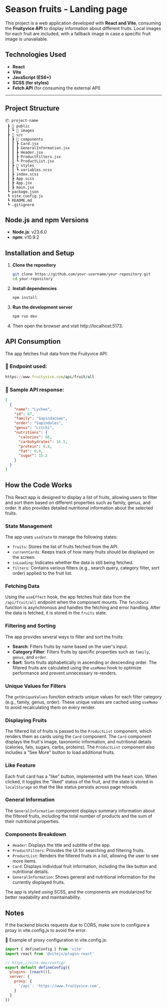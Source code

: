 # Season fruits - Landing page

This project is a web application developed with **React and Vite**, consuming the **Fruityvice API** to display information about different fruits. Local images for each fruit are included, with a fallback image in case a specific fruit image is unavailable.  


## Technologies Used  

- **React**  
- **Vite**  
- **JavaScript (ES6+)**  
- **SCSS (for styles)**  
- **Fetch API** (for consuming the external API)  

---

## Project Structure  

```plaintext
📦 project-name
 ┣ 📂 public
 ┃ ┗ 📂 images
 ┣ 📂 src
 ┃ ┣ 📂 components
 ┃ ┃ ┣ Card.jsx
 ┃ ┃ ┣ GeneralInformation.jsx
 ┃ ┃ ┣ Header.jsx
 ┃ ┃ ┣ ProductFilters.jsx
 ┃ ┃ ┗ ProductList.jsx
 ┃ ┣ 📂 styles
 ┃ ┃ ┗ variables.scss 
 ┃ ┣ index.scss
 ┃ ┣ App.scss
 ┃ ┣ App.jsx
 ┃ ┣ main.jsx
 ┗ package.json
 ┗ vite.config.js
 ┗ README.md
 ┗ .gitignore
```
## Node.js and npm Versions

- **Node.js**: v23.6.0
- **npm**: v10.9.2

## Installation and Setup

1. **Clone the repository**  
   ```sh
   git clone https://github.com/your-username/your-repository.git
   cd your-repository
    ```
2. **Install dependencies**  
   ```sh
   npm install
    ```
3. **Run the development server**  
   ```sh
   npm run dev
    ```
4. Then open the browser and visit http://localhost:5173.

## API Consumption

The app fetches fruit data from the Fruityvice API:

### 📌 Endpoint used:
```ruby
https://www.fruityvice.com/api/fruit/all
```
### 📌 Sample API response:
```json
[
  {
    "name": "Lychee",
    "id": 67,
    "family": "Sapindaceae",
    "order": "Sapindales",
    "genus": "Litchi",
    "nutritions": {
      "calories": 66,
      "carbohydrates": 16.5,
      "protein": 0.8,
      "fat": 0.4,
      "sugar": 15.2
    }
  }
]
```
## How the Code Works

This React app is designed to display a list of fruits, allowing users to filter and sort them based on different properties such as family, genus, and order. It also provides detailed nutritional information about the selected fruits.

### State Management
The app uses `useState` to manage the following states:
- `fruits`: Stores the list of fruits fetched from the API.
- `currentCards`: Keeps track of how many fruits should be displayed on the screen.
- `isLoading`: Indicates whether the data is still being fetched.
- `filters`: Contains various filters (e.g., search query, category filter, sort order) applied to the fruit list.

### Fetching Data
Using the `useEffect` hook, the app fetches fruit data from the `/api/fruit/all` endpoint when the component mounts. The `fetchData` function is asynchronous and handles the fetching and error handling. After the data is fetched, it is stored in the `fruits` state.

### Filtering and Sorting
The app provides several ways to filter and sort the fruits:
- **Search**: Filters fruits by name based on the user's input.
- **Category Filter**: Filters fruits by specific properties such as `family`, `genus`, and `order`.
- **Sort**: Sorts fruits alphabetically in ascending or descending order.
The filtered fruits are calculated using the `useMemo` hook to optimize performance and prevent unnecessary re-renders.

### Unique Values for Filters
The `getUniqueValues` function extracts unique values for each filter category (e.g., family, genus, order). These unique values are cached using `useMemo` to avoid recalculating them on every render.

### Displaying Fruits
The filtered list of fruits is passed to the `ProductList` component, which renders them as cards using the `Card` component. The `Card` component displays the fruit's image, taxonomic information, and nutritional details (calories, fats, sugars, carbs, proteins). The `ProductList` component also includes a "See More" button to load additional fruits.

### Like Feature
Each fruit card has a "like" button, implemented with the heart icon. When clicked, it toggles the "liked" status of the fruit, and the state is stored in `localStorage` so that the like status persists across page reloads.

### General Information
The `GeneralInformation` component displays summary information about the filtered fruits, including the total number of products and the sum of their nutritional properties.

### Components Breakdown
- `Header`: Displays the title and subtitle of the app.
- `ProductFilters`: Provides the UI for searching and filtering fruits.
- `ProductList`: Renders the filtered fruits in a list, allowing the user to see more items.
- `Card`: Displays individual fruit information, including the like button and nutritional details.
- `GeneralInformation`: Shows general and nutritional information for the currently displayed fruits.

The app is styled using SCSS, and the components are modularized for better readability and maintainability.

## Notes
If the backend blocks requests due to CORS, make sure to configure a proxy in vite.config.js to avoid the error.

📌 Example of proxy configuration in vite.config.js:

```javascript
import { defineConfig } from 'vite'
import react from '@vitejs/plugin-react'

// https://vite.dev/config/
export default defineConfig({
  plugins: [react()],
  server: {
    proxy: {
      '/api': 'https://www.fruityvice.com',
    }
  }
})

```
